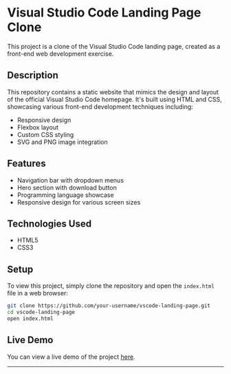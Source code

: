 # Visual Studio Code Landing Page Clone

This project is a clone of the Visual Studio Code landing page, created as a front-end web development exercise.

## Description

This repository contains a static website that mimics the design and layout of the official Visual Studio Code homepage. It's built using HTML and CSS, showcasing various front-end development techniques including:

- Responsive design
- Flexbox layout
- Custom CSS styling
- SVG and PNG image integration

## Features

- Navigation bar with dropdown menus
- Hero section with download button
- Programming language showcase
- Responsive design for various screen sizes

## Technologies Used

- HTML5
- CSS3

## Setup

To view this project, simply clone the repository and open the `index.html` file in a web browser:

```bash
git clone https://github.com/your-username/vscode-landing-page.git
cd vscode-landing-page
open index.html
```

## Live Demo

You can view a live demo of the project [here](https://aarsh13.github.io/VSCode-Landing-Page/).

---
